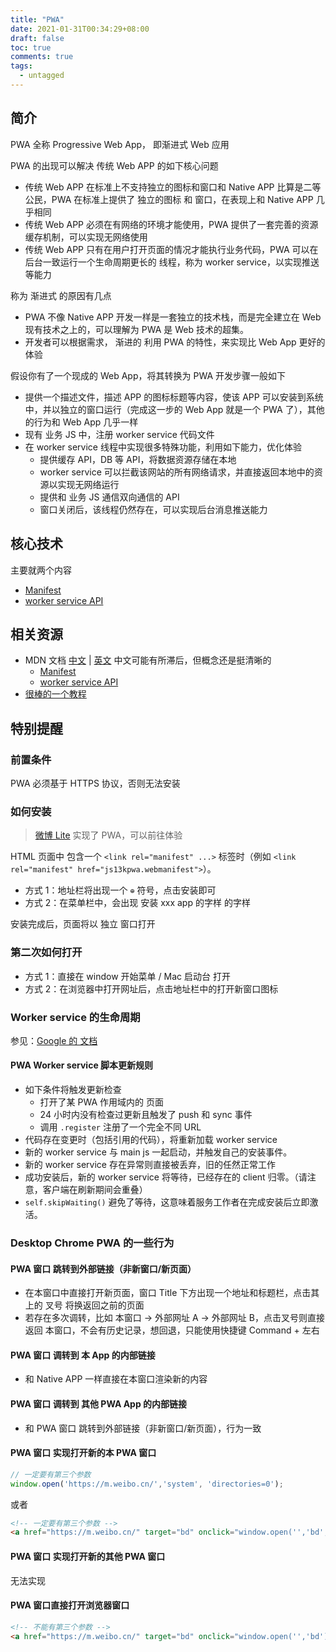 ```yaml
---
title: "PWA"
date: 2021-01-31T00:34:29+08:00
draft: false
toc: true
comments: true
tags:
  - untagged
---
```


## 简介

PWA 全称 Progressive Web App， 即渐进式 Web 应用

PWA 的出现可以解决 传统 Web APP 的如下核心问题

* 传统 Web APP 在标准上不支持独立的图标和窗口和 Native APP 比算是二等公民，PWA 在标准上提供了 独立的图标 和 窗口，在表现上和 Native APP 几乎相同
* 传统 Web APP 必须在有网络的环境才能使用，PWA 提供了一套完善的资源缓存机制，可以实现无网络使用
* 传统 Web APP 只有在用户打开页面的情况才能执行业务代码，PWA 可以在后台一致运行一个生命周期更长的 线程，称为 worker service，以实现推送等能力

称为 渐进式 的原因有几点

* PWA 不像 Native APP 开发一样是一套独立的技术栈，而是完全建立在 Web 现有技术之上的，可以理解为 PWA 是 Web 技术的超集。
* 开发者可以根据需求， 渐进的 利用 PWA 的特性，来实现比 Web App 更好的体验

假设你有了一个现成的 Web App，将其转换为 PWA 开发步骤一般如下

* 提供一个描述文件，描述 APP 的图标标题等内容，使该 APP 可以安装到系统中，并以独立的窗口运行（完成这一步的 Web App 就是一个 PWA 了），其他的行为和 Web App 几乎一样
* 现有 业务 JS 中，注册 worker service 代码文件
* 在 worker service 线程中实现很多特殊功能，利用如下能力，优化体验
    * 提供缓存 API，DB 等 API，将数据资源存储在本地
    * worker service 可以拦截该网站的所有网络请求，并直接返回本地中的资源以实现无网络运行
    * 提供和 业务 JS 通信双向通信的 API
    * 窗口关闭后，该线程仍然存在，可以实现后台消息推送能力

## 核心技术

主要就两个内容

* [Manifest](https://developer.mozilla.org/en-US/docs/Web/Manifest)
* [worker service API](https://developer.mozilla.org/en-US/docs/Web/API/Service_Worker_API)

## 相关资源

* MDN 文档 [中文](https://developer.mozilla.org/zh-CN/docs/Web/Progressive_web_apps) | [英文](https://developer.mozilla.org/en-US/docs/Web/Progressive_web_apps) 中文可能有所滞后，但概念还是挺清晰的
    * [Manifest](https://developer.mozilla.org/en-US/docs/Web/Manifest)
    * [worker service API](https://developer.mozilla.org/en-US/docs/Web/API/Service_Worker_API)
* [很棒的一个教程](https://pwa.alienzhou.com/)

## 特别提醒

### 前置条件

PWA 必须基于 HTTPS 协议，否则无法安装

### 如何安装

> [微博 Lite](https://m.weibo.cn/) 实现了 PWA，可以前往体验

HTML 页面中 包含一个 `<link rel="manifest" ...>` 标签时（例如 `<link rel="manifest" href="js13kpwa.webmanifest">`）。

* 方式 1：地址栏将出现一个 `⊕` 符号，点击安装即可
* 方式 2：在菜单栏中，会出现 安装 xxx app 的字样 的字样

安装完成后，页面将以 独立 窗口打开

### 第二次如何打开

* 方式 1：直接在 window 开始菜单 / Mac 启动台 打开
* 方式 2：在浏览器中打开网址后，点击地址栏中的打开新窗口图标

### Worker service 的生命周期

参见：[Google 的 文档](https://developers.google.com/web/fundamentals/primers/service-workers/lifecycle)

#### PWA Worker service 脚本更新规则

* 如下条件将触发更新检查
    * 打开了某 PWA 作用域内的 页面
    * 24 小时内没有检查过更新且触发了 push 和 sync 事件
    * 调用 `.register` 注册了一个完全不同 URL
* 代码存在变更时（包括引用的代码），将重新加载 worker service
* 新的 worker service 与 main js 一起启动，并触发自己的安装事件。
* 新的 worker service 存在异常则直接被丢弃，旧的任然正常工作
* 成功安装后，新的 worker service 将等待，已经存在的 client 归零。（请注意，客户端在刷新期间会重叠）
* `self.skipWaiting()` 避免了等待，这意味着服务工作者在完成安装后立即激活。

### Desktop Chrome PWA 的一些行为

#### PWA 窗口 跳转到外部链接（非新窗口/新页面）

* 在本窗口中直接打开新页面，窗口 Title 下方出现一个地址和标题栏，点击其上的 叉号 将换返回之前的页面
* 若存在多次调转，比如 本窗口 -> 外部网址 A -> 外部网址 B，点击叉号则直接返回 本窗口，不会有历史记录，想回退，只能使用快捷键 Command + 左右

#### PWA 窗口 调转到 本 App 的内部链接

* 和 Native APP 一样直接在本窗口渲染新的内容

#### PWA 窗口 调转到 其他 PWA App 的内部链接

* 和 PWA 窗口 跳转到外部链接（非新窗口/新页面），行为一致

#### PWA 窗口 实现打开新的本 PWA 窗口

```js
// 一定要有第三个参数
window.open('https://m.weibo.cn/','system', 'directories=0');
```

或者

```html
<!-- 一定要有第三个参数 -->
<a href="https://m.weibo.cn/" target="bd" onclick="window.open('','bd','directories=0');" >Home</a>
```

#### PWA 窗口 实现打开新的其他 PWA 窗口

无法实现

#### PWA 窗口直接打开浏览器窗口

```html
<!-- 不能有第三个参数 -->
<a href="https://m.weibo.cn/" target="bd" onclick="window.open('','bd');" >浏览器窗口打开</a>
````
